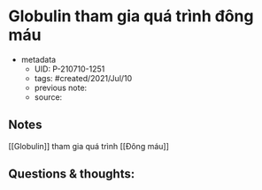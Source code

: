 # Globulin tham gia quá trình đông máu

- metadata
	- UID: P-210710-1251
	- tags: #created/2021/Jul/10
	- previous note: 
	- source: 

## Notes
[[Globulin]] tham gia quá trình [[Đông máu]]
## Questions & thoughts:

